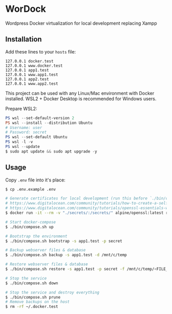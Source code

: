 # WorDock

Wordpress Docker virtualization for local development replacing Xampp

## Installation

Add these lines to your `hosts` file:

```hosts
127.0.0.1 docker.test
127.0.0.1 www.docker.test
127.0.0.1 app1.test
127.0.0.1 www.app1.test
127.0.0.1 app2.test
127.0.0.1 www.app2.test
```

This project can be used with any Linux/Mac environment with Docker installed. WSL2 + Docker Desktop is recommended for Windows users.

Prepare WSL2:

```powershell
PS wsl --set-default-version 2
PS wsl --install --distribution Ubuntu
# Username: user
# Password: secret
PS wsl --set-default Ubuntu
PS wsl -l -v
PS wsl --update
$ sudo apt update && sudo apt upgrade -y
```

## Usage

Copy `.env` file into it's place:

```sh
$ cp .env.example .env
```

```sh
# Generate certificates for local development (run this before `./bin/compose.sh up`)
# https://www.digitalocean.com/community/tutorials/how-to-create-a-self-signed-ssl-certificate-for-nginx-in-ubuntu-16-04
# https://www.digitalocean.com/community/tutorials/openssl-essentials-working-with-ssl-certificates-private-keys-and-csrs
$ docker run -it --rm -v "./secrets/:/secrets/" alpine/openssl:latest req -x509 -nodes -days 365 -newkey rsa:2048 -keyout /secrets/docker.test.key -out /secrets/docker.test.crt -subj "/C=HU/ST=Pest/L=Budapest/O=Docker Compose Company/CN=docker.test"

# Start docker-compose
$ ./bin/compose.sh up

# Bootstrap the environment
$ ./bin/compose.sh bootstrap -s app1.test -p secret

# Backup webserver files & database
$ ./bin/compose.sh backup -s app1.test -d /mnt/c/temp

# Restore webserver files & database
$ ./bin/compose.sh restore -s app1.test -p secret -f /mnt/c/temp/<FILE_NAME>.tar.gz

# Stop the service
$ ./bin/compose.sh down

# Stop the service and destroy everything
$ ./bin/compose.sh prune
# Remove backups on the host
$ rm -rf ~/.docker.test
```
